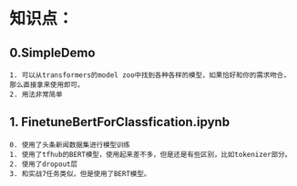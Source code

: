 # 知识点：

## 0.SimpleDemo
    1. 可以从transformers的model zoo中找到各种各样的模型，如果恰好和你的需求吻合，那么直接拿来使用即可。 
    2. 用法非常简单

## 1. FinetuneBertForClassfication.ipynb
    0. 使用了头条新闻数据集进行模型训练
    1. 使用了tfhub的BERT模型，使用起来差不多，但是还是有些区别，比如tokenizer部分。
    2. 使用了dropout层
    3. 和实战7任务类似，但是使用了BERT模型。